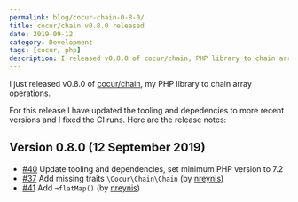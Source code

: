 ```yaml
---
permalink: blog/cocur-chain-0-8-0/
title: cocur/chain v0.8.0 released
date: 2019-09-12
category: Development
tags: [cocur, php]
description: I released v0.8.0 of cocur/chain, PHP library to chain array operations
---
```


I just released v0.8.0 of [cocur/chain](https://github.com/cocur/chain), my PHP library to chain array operations.

For this release I have updated the tooling and depedencies to more recent versions and I fixed the CI runs. Here are the release notes:

## Version 0.8.0 (12 September 2019)

- [#40](https://github.com/cocur/chain/pull/40) Update tooling and dependencies, set minimum PHP version to 7.2
- [#37](https://github.com/cocur/chain/pull/37) Add missing traits `\Cocur\Chain\Chain` (by [nreynis](https://github.com/nreynis))
- [#41](https://github.com/cocur/chain/pull/41) Add `➞flatMap()` (by [nreynis](https://github.com/nreynis))
